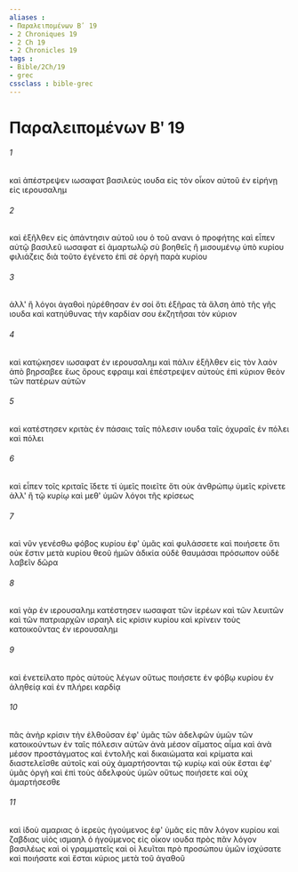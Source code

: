 ```yaml
---
aliases : 
- Παραλειπομένων Βʹ 19
- 2 Chroniques 19
- 2 Ch 19
- 2 Chronicles 19
tags : 
- Bible/2Ch/19
- grec
cssclass : bible-grec
---
```


# Παραλειπομένων Βʹ 19

###### 1
καὶ ἀπέστρεψεν ιωσαφατ βασιλεὺς ιουδα εἰς τὸν οἶκον αὐτοῦ ἐν εἰρήνῃ εἰς ιερουσαλημ
###### 2
καὶ ἐξῆλθεν εἰς ἀπάντησιν αὐτοῦ ιου ὁ τοῦ ανανι ὁ προφήτης καὶ εἶπεν αὐτῷ βασιλεῦ ιωσαφατ εἰ ἁμαρτωλῷ σὺ βοηθεῖς ἢ μισουμένῳ ὑπὸ κυρίου φιλιάζεις διὰ τοῦτο ἐγένετο ἐπὶ σὲ ὀργὴ παρὰ κυρίου
###### 3
ἀλλ' ἢ λόγοι ἀγαθοὶ ηὑρέθησαν ἐν σοί ὅτι ἐξῆρας τὰ ἄλση ἀπὸ τῆς γῆς ιουδα καὶ κατηύθυνας τὴν καρδίαν σου ἐκζητῆσαι τὸν κύριον
###### 4
καὶ κατῴκησεν ιωσαφατ ἐν ιερουσαλημ καὶ πάλιν ἐξῆλθεν εἰς τὸν λαὸν ἀπὸ βηρσαβεε ἕως ὄρους εφραιμ καὶ ἐπέστρεψεν αὐτοὺς ἐπὶ κύριον θεὸν τῶν πατέρων αὐτῶν
###### 5
καὶ κατέστησεν κριτὰς ἐν πάσαις ταῖς πόλεσιν ιουδα ταῖς ὀχυραῖς ἐν πόλει καὶ πόλει
###### 6
καὶ εἶπεν τοῖς κριταῖς ἴδετε τί ὑμεῖς ποιεῖτε ὅτι οὐκ ἀνθρώπῳ ὑμεῖς κρίνετε ἀλλ' ἢ τῷ κυρίῳ καὶ μεθ' ὑμῶν λόγοι τῆς κρίσεως
###### 7
καὶ νῦν γενέσθω φόβος κυρίου ἐφ' ὑμᾶς καὶ φυλάσσετε καὶ ποιήσετε ὅτι οὐκ ἔστιν μετὰ κυρίου θεοῦ ἡμῶν ἀδικία οὐδὲ θαυμάσαι πρόσωπον οὐδὲ λαβεῖν δῶρα
###### 8
καὶ γὰρ ἐν ιερουσαλημ κατέστησεν ιωσαφατ τῶν ἱερέων καὶ τῶν λευιτῶν καὶ τῶν πατριαρχῶν ισραηλ εἰς κρίσιν κυρίου καὶ κρίνειν τοὺς κατοικοῦντας ἐν ιερουσαλημ
###### 9
καὶ ἐνετείλατο πρὸς αὐτοὺς λέγων οὕτως ποιήσετε ἐν φόβῳ κυρίου ἐν ἀληθείᾳ καὶ ἐν πλήρει καρδίᾳ
###### 10
πᾶς ἀνὴρ κρίσιν τὴν ἐλθοῦσαν ἐφ' ὑμᾶς τῶν ἀδελφῶν ὑμῶν τῶν κατοικούντων ἐν ταῖς πόλεσιν αὐτῶν ἀνὰ μέσον αἵματος αἷμα καὶ ἀνὰ μέσον προστάγματος καὶ ἐντολῆς καὶ δικαιώματα καὶ κρίματα καὶ διαστελεῖσθε αὐτοῖς καὶ οὐχ ἁμαρτήσονται τῷ κυρίῳ καὶ οὐκ ἔσται ἐφ' ὑμᾶς ὀργὴ καὶ ἐπὶ τοὺς ἀδελφοὺς ὑμῶν οὕτως ποιήσετε καὶ οὐχ ἁμαρτήσεσθε
###### 11
καὶ ἰδοὺ αμαριας ὁ ἱερεὺς ἡγούμενος ἐφ' ὑμᾶς εἰς πᾶν λόγον κυρίου καὶ ζαβδιας υἱὸς ισμαηλ ὁ ἡγούμενος εἰς οἶκον ιουδα πρὸς πᾶν λόγον βασιλέως καὶ οἱ γραμματεῖς καὶ οἱ λευῖται πρὸ προσώπου ὑμῶν ἰσχύσατε καὶ ποιήσατε καὶ ἔσται κύριος μετὰ τοῦ ἀγαθοῦ
